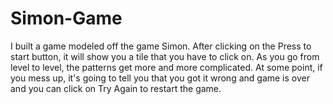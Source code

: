# Simon-Game
I built a game modeled off the game Simon. After clicking on the Press to start button, it will show you a tile that you have to click on. As you go from level to level, the patterns get more and more complicated. At some point, if you mess up, it's going to tell you that you got it wrong and game is over and you can click on Try Again to restart the game.
